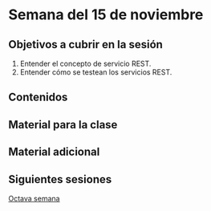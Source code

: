 # Semana del 15 de noviembre


## Objetivos a cubrir en la sesión

1. Entender el concepto de servicio REST.
2. Entender cómo se testean los servicios REST.

## Contenidos

## Material para la clase


## Material adicional


## Siguientes sesiones

[Octava semana](semana-08.md)
